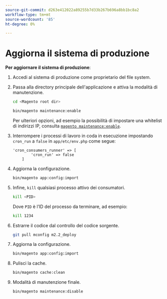 ```yaml
---
source-git-commit: d263e412022a89255b7d33b267b696a8bb1bc8a2
workflow-type: tm+mt
source-wordcount: '85'
ht-degree: 0%

---
```

# Aggiorna il sistema di produzione

**Per aggiornare il sistema di produzione**:

1. Accedi al sistema di produzione come proprietario del file system.
1. Passa alla directory principale dell&#39;applicazione e attiva la modalità di manutenzione.

   ```bash
   cd <Magento root dir>
   ```

   ```bash
   bin/magento maintenance:enable
   ```

   Per ulteriori opzioni, ad esempio la possibilità di impostare una whitelist di indirizzi IP, consulta [`magento maintenance:enable`](../installation/tutorials/maintenance-mode.md).

1. Interrompere i processi di lavoro in coda in esecuzione impostando `cron_run` a `false` in `app/etc/env.php` come segue:

   ```php?start_inline=1
   'cron_consumers_runner' => [
           'cron_run' => false
       ]
   ```

1. Aggiorna la configurazione.

   ```bash
   bin/magento app:config:import
   ```

1. Infine, `kill` qualsiasi processo attivo dei consumatori.

   ```bash
   kill <PID>
   ```

   Dove `PID` è l’ID del processo da terminare, ad esempio:

   ```bash
   kill 1234
   ```

1. Estrarre il codice dal controllo del codice sorgente.

   ```bash
   git pull mconfig m2.2_deploy
   ```

1. Aggiorna la configurazione.

   ```bash
   bin/magento app:config:import
   ```

1. Pulisci la cache.

   ```bash
   bin/magento cache:clean
   ```

1. Modalità di manutenzione finale.

   ```bash
   bin/magento maintenance:disable
   ```

